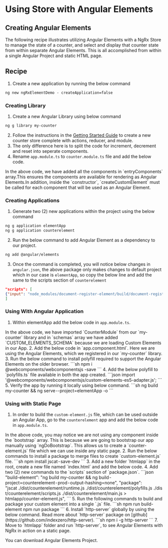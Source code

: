 # Using Store with Angular Elements
## Creating Angular Elements
The following recipe  illustrates utilizing Angular Elements with a NgRx Store to manage the state of a counter, and select and display that counter state from within separate Angular Elements. This is all accomplished from within a single Angular Project and static HTML page.
## Recipe

1. Create a new application by running the below command
```sh
ng new ngRxElementDemo - createApplication=false
```

### Creating Library

1. Create a new Angular Library using below command
```sh
ng g library my-counter
```
2. Follow the instructions in the [Getting Started Guide](guide/store#installation) to create a new counter store complete with actions, reducer, and module.
3. The only difference here is to split the code for increment, decrement and reset into seperate components.
4. Rename `app.module.ts` to `counter.module.ts` file and add the below code.
<code-example header="src/lib/counter.module.ts" path="store-elements/projects/my-counter/src/lib/counter.module.ts">
</code-example>
In the above code, we have added all the components in `entryComponents` array.This ensures the components are available for rendering as Angular Elements.In addition, inside the `constructor`, `createCustomElement` must be called for each component that will be used as an Angular Element.

### Creating Applications

1. Generate two (2) new applications within the project using the below command
```sh
ng g application elementApp
ng g application counterelement
```
2. Run the below command to add Angular Element as a dependency to our project.
```sh
ng add @angular/elements
```
3. Once the command is completed, you will notice below changes in `angular.json`, the above package only makes changes to default project which in our case is `elementApp`, so copy the below line and add the same to the scripts section of `counterelement`
```json
"scripts": [
{"input": "node_modules/document-register-element/build/document-register-element.js"}
]
```

### Using With Angular Application

1. Within elementApp add the below code in `app.module.ts`.
<code-example header="elementApp/src/app/app.module.ts" path="store-elements/projects/elementApp/src/app/app.module.ts">
</code-example>
In the above code, we have imported `CounterModule` from our `my-counter` library and in `schemas` array we have added `CUSTOM_ELEMENTS_SCHEMA` because we are loading Custom Elements in our App.
2. Add the below code in `app.component.html`.
<code-example header="elementApp/src/app/app.component.html" path="store-elements/projects/elementApp/src/app/app.component.html">
</code-example>
Here we are using the Angular Elements, which we registered in our `my-counter` library.
3. Run the below command to install polyfill required to support the Angular Elements on the older browser.
```sh
npm i @webcomponents/webcomponentsjs -save
```
4. Add the below polyfill to `polyfills.ts` file available in both the app created.
```json
import '@webcomponents/webcomponentsjs/custom-elements-es5-adapter.js';
```
5. Verify the app by running it locally using below command.
```sh
ng build my-counter && ng serve --project=elementApp -o
```

### Using with Static Page

1. In order to build the `custom-element.js` file, which can be used outside an Angular App, go to the `counterelement` app and add the below code in `app.module.ts`.
<code-example header="counterelement/src/app/app.module.ts" path="store-elements/projects/counterelement/src/app/app.module.ts">
</code-example>
In the above code, you may notice we are not using any component inside the `bootstrap` array. This is because we are going to bootstrap our app manually using `ngDoBootstrap`. This allows us to create a `counter-element.js` file which we can use inside any static page.
2. Run the below commands to install a package to merge files to create `custom-element.js` file.
```sh
npm install jscat - save-dev
```
3. Add a new folder `htmlapp` in the root, create a new file named `index.html` and add the below code.
<code-example header="htmlapp/index.html" path="store-elements/htmlapp/index.html">
</code-example>
4. Add two (2) new commands to the `scripts` section of `package.json`.
```json
"build-element": "ng build my-counter && ng build - project=counterelement - prod - output-hashing=none",
"package": "jscat ./dist/counterelement/runtime.js ./dist/counterelement/polyfills.js ./dist/counterelement/scripts.js ./dist/counterelement/main.js > htmlapp/counter-element.js",
```
5. Run the following commands to build and package your custom element into a single `.js` file.
```sh
npm run build-element
npm run package
```
6. Install `http-server` globally by using the below command. Read more about `http-server` package on [github](https://github.com/indexzero/http-server).
```sh
npm i -g http-server
```
7. Move to `htmlapp` folder and run `http-server`, to see Angular Elements with NgRx in action on a static page.

You can download  <live-example name="store-elements" downloadOnly>Angular Elements Project</live-example>.
